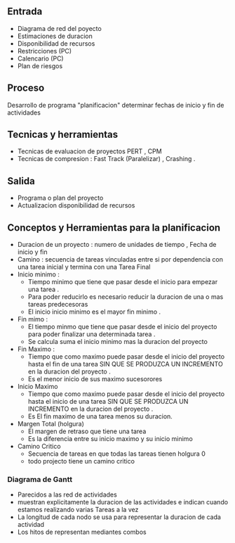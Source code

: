 
## Entrada 
- Diagrama de red del poyecto 
- Estimaciones de duracion 
- Disponibilidad de recursos 
- Restricciones (PC)
- Calencario (PC)
- Plan de riesgos 
## Proceso 
Desarrollo de programa "planificacion" 
determinar fechas de inicio y fin de actividades

## Tecnicas y herramientas 

- Tecnicas de evaluacion de proyectos PERT , CPM 
- Tecnicas de compresion : Fast Track (Paralelizar) ,  Crashing .

## Salida 
- Programa o plan del proyecto 
- Actualizacion disponibilidad de recursos 


## Conceptos y Herramientas para la planificacion 
- Duracion de un proyecto : numero de unidades de tiempo , Fecha de inicio y fin 
- Camino : secuencia de tareas vinculadas entre si por dependencia con una tarea inicial y termina con una Tarea Final 
- Inicio minimo :
	- Tiempo minimo que tiene que pasar desde el inicio para empezar una tarea .
	-  Para poder reducirlo es necesario reducir la duracion de una o mas tareas predecesoras
	- El inicio inicio minimo es el mayor fin minimo .
- Fin mimo :  
	- El tiempo minmo que tiene que pasar desde el inicio del proyecto para poder finalizar una determinada tarea . 
	- Se calcula suma el inicio minimo mas la duracion del proyecto
- Fin Maximo : 
	- Tiempo que como maximo puede pasar desde el inicio del proyecto  hasta el fin de una tarea SIN QUE SE PRODUZCA UN INCREMENTO  en la duracion del proyecto .
	- Es el menor inicio de sus maximo sucesorores
- Inicio Maximo 
	-   Tiempo que como maximo puede pasar desde el inicio del proyecto  hasta el inicio de una tarea SIN QUE SE PRODUZCA UN INCREMENTO  en la duracion del proyecto .
	- Es El  fin maximo de una tarea menos su duracion.
- Margen Total (holgura) 
	- El margen de retraso que tiene una tarea
	- Es la diferencia entre su inicio maximo y su inicio minimo
- Camino Critico 
	- Secuencia de tareas en que todas las tareas tienen holgura 0 
	- todo projecto tiene un camino critico


### Diagrama de Gantt
- Parecidos a las red de actividades
- muestran explicitamente la duracion de las actividades e indican cuando estamos realizando varias Tareas a la vez
- La longitud de cada nodo se usa para representar la duracion de cada actividad
- Los hitos de representan mediantes combos
